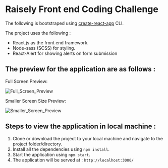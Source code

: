 # Raisely Front end Coding Challenge

The following is bootstraped using [create-react-app](https://github.com/facebook/create-react-app) CLI.

The project uses the following :

- React.js as the front end framework.
- Node-sass (SCSS) for styling.
- React-Alert for showing alerts on form submission

## The preview for the application are as follows : 

Full Screen Preview:

![Full_Screen_Preview](https://user-images.githubusercontent.com/49617450/97281951-1dc24800-1864-11eb-8676-43a9489e6355.png)


Smaller Screen Size Preview:

![Smaller_Screen_Preview](https://user-images.githubusercontent.com/49617450/97282041-36326280-1864-11eb-9b21-36bedcd1c6b0.png)




## Steps to view the application in local machine :

1. Clone or download the project to your local machine and navigate to the project folder/directory.
2. Install all the dependencies using `npm install`.
3. Start the application using `npm start`.
4. The application will be served at : `http://localhost:3000/`